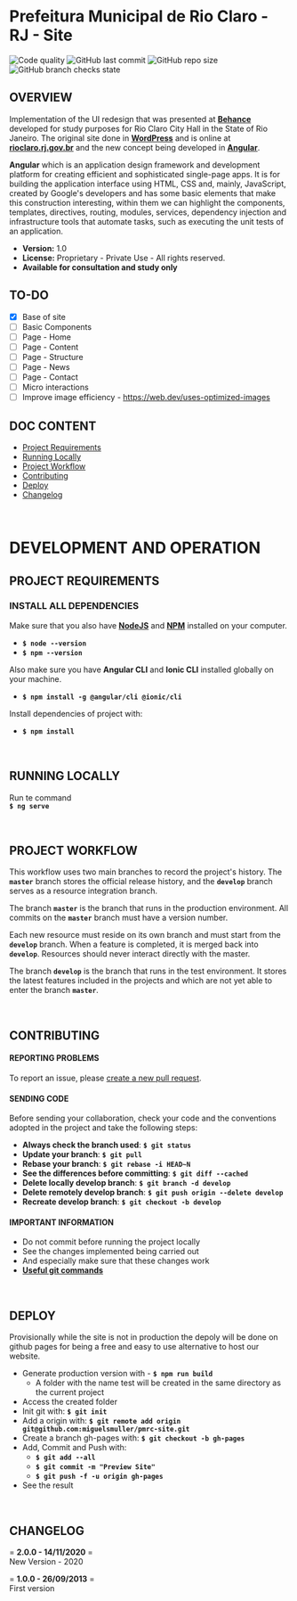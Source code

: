 # **Prefeitura Municipal de Rio Claro - RJ - Site**
![Code quality](https://img.shields.io/scrutinizer/quality/g/miguelsmuller/pmrc-site/master?style=flat-square)
![GitHub last commit](https://img.shields.io/github/last-commit/miguelsmuller/pmrc-site?style=flat-square)
![GitHub repo size](https://img.shields.io/github/repo-size/miguelsmuller/pmrc-site?style=flat-square)
![GitHub branch checks state](https://img.shields.io/github/checks-status/miguelsmuller/pmrc-site/master?style=flat-square)

## **OVERVIEW**
Implementation of the UI redesign that was presented at [**Behance**](https://www.behance.net/gallery/80414855/Redesign-Rio-Claro-City-Hall-Website) developed for study purposes for Rio Claro City Hall in the State of Rio Janeiro. The original site done in [**WordPress**](https://wordpress.org/) and is online at [**rioclaro.rj.gov.br**](https://rioclaro.rj.gov.br/) and  the new concept being developed in **[Angular](https://angular.io/)**.

**Angular** which is an application design framework and development platform for creating efficient and sophisticated single-page apps. It is for building the application interface using HTML, CSS and, mainly, JavaScript, created by Google's developers and has some basic elements that make this construction interesting, within them we can highlight the components, templates, directives, routing, modules, services, dependency injection and infrastructure tools that automate tasks, such as executing the unit tests of an application. 

- **Version:** 1.0 
- **License:** Proprietary - Private Use - All rights reserved. 
- **Available for consultation and study only**

## **TO-DO**
- [x] Base of site 
- [ ] Basic Components
- [ ] Page - Home
- [ ] Page - Content
- [ ] Page - Structure 
- [ ] Page - News
- [ ] Page - Contact
- [ ] Micro interactions
- [ ] Improve image efficiency - https://web.dev/uses-optimized-images

## **DOC CONTENT** 
* [Project Requirements](#project-requirements)
* [Running Locally](#running-locally)
* [Project Workflow](#project-workflow)   
* [Contributing](#contributing)
* [Deploy](#deploy)   
* [Changelog](#changelog)  

<br>

# **DEVELOPMENT AND OPERATION**  
## **PROJECT REQUIREMENTS**  
### **INSTALL ALL DEPENDENCIES**
Make sure that you also have **[NodeJS](https://nodejs.org/)** and **[NPM](https://www.npmjs.com/)** installed on your computer.
- **`$ node --version`** 
- **`$ npm --version`** 

Also make sure you have **Angular CLI** and **Ionic CLI** installed globally on your machine.  
- **`$ npm install -g @angular/cli @ionic/cli`**  

Install dependencies of project with:  
- **`$ npm install`**

<br>

## **RUNNING LOCALLY**  
Run te command  
**`$ ng serve`**

<br>

## **PROJECT WORKFLOW**  
This workflow uses two main branches to record the project's history. The **`master`** branch stores the official release history, and the **`develop`** branch serves as a resource integration branch.

The branch **`master`** is the branch that runs in the production environment. All commits on the **`master`** branch must have a version number.

Each new resource must reside on its own branch and must start from the **`develop`** branch. When a feature is completed, it is merged back into **`develop`**. Resources should never interact directly with the master.

The branch **`develop`** is the branch that runs in the test environment. It stores the latest features included in the projects and which are not yet able to enter the branch **`master`**. 

<br>

## **CONTRIBUTING**  
#### **REPORTING PROBLEMS**  
To report an issue, please [create a new pull request](https://github.com/miguelsmuller/pmrc-site/pulls).  

#### **SENDING CODE**  
Before sending your collaboration, check your code and the conventions adopted in the project and take the following steps:

- **Always check the branch used**: **`$ git status`**
- **Update your branch**: **`$ git pull`**
- **Rebase your branch**: **`$ git rebase -i HEAD~N`**
- **See the differences before committing**: **`$ git diff --cached`**
- **Delete locally develop branch**: **`$ git branch -d develop`**
- **Delete remotely develop branch**: **`$ git push origin --delete develop`**
- **Recreate develop branch**: **`$ git checkout -b develop`**

#### **IMPORTANT INFORMATION**  
- Do not commit before running the project locally
- See the changes implemented being carried out
- And especially make sure that these changes work
- **[Useful git commands](https://gist.github.com/leocomelli/2545add34e4fec21ec16)** 

<br>

## **DEPLOY**  
Provisionally while the site is not in production the depoly will be done on github pages for being a free and easy to use alternative to host our website.
- Generate production version with -  **`$ npm run build`**
  - A folder with the name test will be created in the same directory as the current project 
- Access the created folder
- Init git with: **`$ git init`**
- Add a origin with: **`$ git remote add origin git@github.com:miguelsmuller/pmrc-site.git`**
- Create a branch gh-pages with: **`$ git checkout -b gh-pages`**
- Add, Commit and Push with:
  - **`$ git add --all`**
  - **`$ git commit -m "Preview Site"`**
  - **`$ git push -f -u origin gh-pages`**
- See the result

<br>

## **CHANGELOG**  
= **2.0.0 - 14/11/2020** =  
New Version - 2020

= **1.0.0 - 26/09/2013** =  
First version
